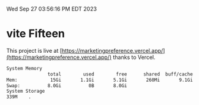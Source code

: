 Wed Sep 27 03:56:16 PM EDT 2023

# vite Fifteen


This project is live at [https://marketingpreference.vercel.app/](https://marketingpreference.vercel.app/) thanks to Vercel.

```bash
System Memory
               total        used        free      shared  buff/cache   available
Mem:            15Gi       1.1Gi       5.1Gi       260Mi       9.1Gi        13Gi
Swap:          8.0Gi          0B       8.0Gi
System Storage
339M	.
```
